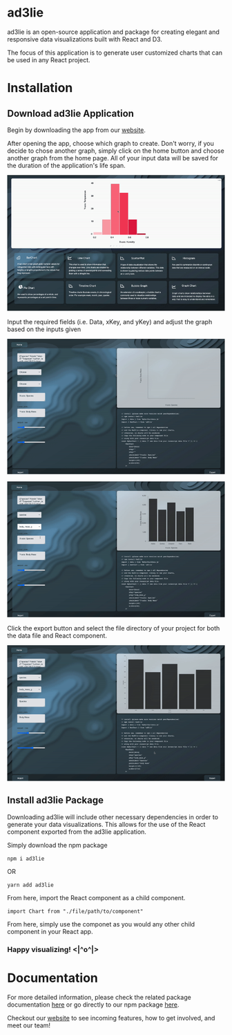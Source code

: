 # ad3lie

ad3lie is an open-source application and package for creating elegant and responsive data visualizations built with React and D3.

The focus of this application is to generate user customized charts that can be used in any React project.

# Installation

## Download ad3lie Application

Begin by downloading the app from our [website](https://ad3lie.dev/).

After opening the app, choose which graph to create. Don't worry, if you decide to chose another graph, simply click on the home button and choose another graph from the home page. All of your input data will be saved for the duration of the application's life span.

![](choose-chart.gif)

Input the required fields (i.e. Data, xKey, and yKey) and adjust the graph based on the inputs given

![](select-properties.gif)

![](axes-size.gif)

Click the export button and select the file directory of your project for both the data file and React component.

![](export.gif)

## Install ad3lie Package

Downloading ad3lie will include other necessary dependencies in order to generate your data visualizations. This allows for the use of the React component exported from the ad3lie application.

Simply download the npm package

```
npm i ad3lie
```

OR

```
yarn add ad3lie
```

From here, import the React component as a child component.

```
import Chart from "./file/path/to/component"
```

From here, simply use the componet as you would any other child component in your React app.

### Happy visualizing! <|^o^|>

# Documentation

For more detailed information, please check the related package documentation [here](https://docs.ad3lie.dev/) or go directly to our npm package [here](https://www.npmjs.com/package/ad3lie).

Checkout our [website](https://ad3lie.dev/) to see incoming features, how to get involved, and meet our team!